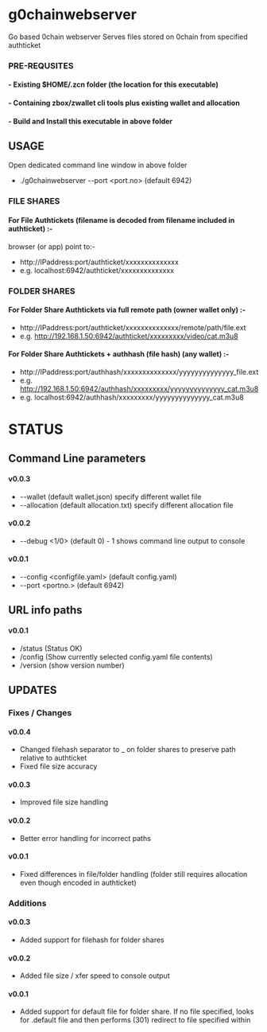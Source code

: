 # g0chainwebserver
Go based 0chain webserver
Serves files stored on 0chain from specified authticket
 
### PRE-REQUSITES
#### - Existing $HOME/.zcn folder (the location for this executable)
#### - Containing zbox/zwallet cli tools plus existing wallet and allocation
#### - Build and Install this executable in above folder

## USAGE

Open dedicated command line window in above folder

- ./g0chainwebserver --port <port.no> (default 6942)

### FILE SHARES

#### For File Authtickets (filename is decoded from filename included in authticket) :-

browser (or app) point to:-

- http://IPaddress:port/authticket/xxxxxxxxxxxxxx
- e.g. localhost:6942/authticket/xxxxxxxxxxxxxx

### FOLDER SHARES

#### For Folder Share Authtickets via full remote path (owner wallet only) :-

- http://IPaddress:port/authticket/xxxxxxxxxxxxxx/remote/path/file.ext
- e.g. http://192.168.1.50:6942/authticket/xxxxxxxxx/video/cat.m3u8 

#### For Folder Share Authtickets + authhash (file hash) (any wallet) :-

- http://IPaddress:port/authhash/xxxxxxxxxxxxxx/yyyyyyyyyyyyyy_file.ext
- e.g. http://192.168.1.50:6942/authhash/xxxxxxxxx/yyyyyyyyyyyyyy_cat.m3u8
- e.g. localhost:6942/authhash/xxxxxxxxx/yyyyyyyyyyyyyy_cat.m3u8

# STATUS
## Command Line parameters
#### v0.0.3
- --wallet (default wallet.json) specify different wallet file
- --allocation (default allocation.txt) specify different allocation file
#### v0.0.2
- --debug <1/0> (default 0) - 1 shows command line output to console
#### v0.0.1
- --config <configfile.yaml> (default config.yaml)
- --port <portno.> (default 6942)

## URL info paths
#### v0.0.1
- /status (Status OK)
- /config (Show currently selected config.yaml file contents)
- /version (show version number)

## UPDATES
### Fixes / Changes

#### v0.0.4
- Changed filehash separator to _ on folder shares to preserve path relative to authticket
- Fixed file size accuracy
#### v0.0.3
- Improved file size handling
#### v0.0.2
- Better error handling for incorrect paths
#### v0.0.1
- Fixed differences in file/folder handling (folder still requires allocation even though encoded in authticket)

### Additions
#### v0.0.3
- Added support for filehash for folder shares
#### v0.0.2
- Added file size / xfer speed to console output
#### v0.0.1
- Added support for default file for folder share. If no file specified, looks for .default file and then performs (301) redirect to file specified within
